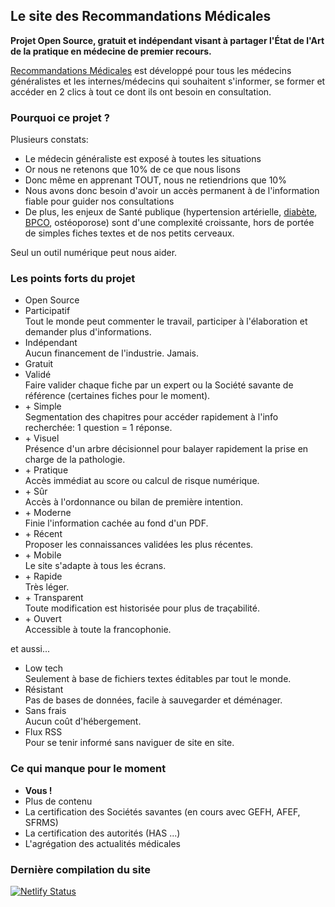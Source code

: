 ## Le site des Recommandations Médicales

**Projet Open Source, gratuit et indépendant visant à partager l'État de l'Art de la pratique en médecine de premier recours.**

[Recommandations Médicales](https://recommandations-medicales.netlify.app/) est développé pour tous les médecins généralistes et les internes/médecins qui souhaitent s'informer, se former et accéder en 2 clics à tout ce dont ils ont besoin en consultation.

### Pourquoi ce projet ?

Plusieurs constats:

- Le médecin généraliste est exposé à toutes les situations
- Or nous ne retenons que 10% de ce que nous lisons
- Donc même en apprenant TOUT, nous ne retiendrions que 10%
- Nous avons donc besoin d'avoir un accès permanent à de l'information fiable pour guider nos consultations
- De plus, les enjeux de Santé publique (hypertension artérielle, [diabète](https://recommandations-medicales.netlify.app/recommandations/diabete-type-2/), [BPCO](https://recommandations-medicales.netlify.app/recommandations/bronchopneumopathie-chronique-obstructive/), ostéoporose) sont d'une complexité croissante, hors de portée de simples fiches textes et de nos petits cerveaux.

Seul un outil numérique peut nous aider.

### Les points forts du projet

- Open Source
- Participatif  
Tout le monde peut commenter le travail, participer à l'élaboration et demander plus d'informations.
- Indépendant  
Aucun financement de l'industrie. Jamais.
- Gratuit
- Validé  
Faire valider chaque fiche par un expert ou la Société savante de référence (certaines fiches pour le moment).
- \+ Simple  
Segmentation des chapitres pour accéder rapidement à l'info recherchée: 1 question = 1 réponse.
- \+ Visuel  
Présence d'un arbre décisionnel pour balayer rapidement la prise en charge de la pathologie.
- \+ Pratique  
Accès immédiat au score ou calcul de risque numérique.
- \+ Sûr  
Accès à l'ordonnance ou bilan de première intention.
- \+ Moderne  
Finie l'information cachée au fond d'un PDF.
- \+ Récent  
Proposer les connaissances validées les plus récentes.
- \+ Mobile  
Le site s'adapte à tous les écrans.
- \+ Rapide  
Très léger.
- \+ Transparent  
Toute modification est historisée pour plus de traçabilité.
- \+ Ouvert  
Accessible à toute la francophonie.

et aussi...

- Low tech  
Seulement à base de fichiers textes éditables par tout le monde.
- Résistant  
Pas de bases de données, facile à sauvegarder et déménager.
- Sans frais  
Aucun coût d'hébergement.
- Flux RSS  
Pour se tenir informé sans naviguer de site en site.

### Ce qui manque pour le moment

- **Vous !**
- Plus de contenu
- La certification des Sociétés savantes (en cours avec GEFH, AFEF, SFRMS)
- La certification des autorités (HAS ...)
- L'agrégation des actualités médicales

### Dernière compilation du site

[![Netlify Status](https://api.netlify.com/api/v1/badges/327af24a-1868-47c1-959c-7c0afe3b1891/deploy-status)](https://app.netlify.com/sites/recommandations-medicales/deploys)
